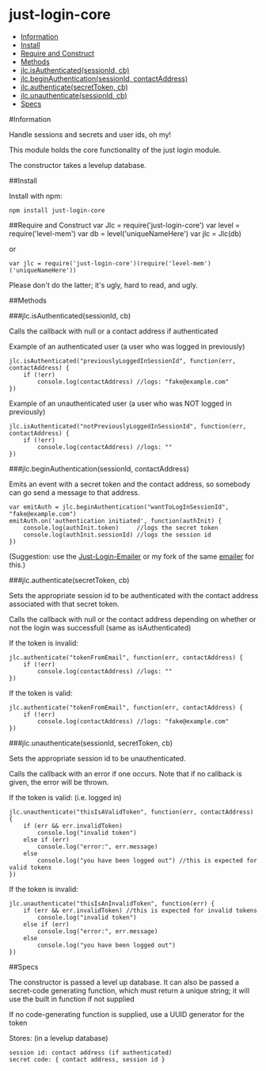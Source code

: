just-login-core
===============

- [Information](#information)
- [Install](#install)
- [Require and Construct](#require-and-construct)
- [Methods](#methods)
- [jlc.isAuthenticated(sessionId, cb)](#jlcisauthenticatedsessionid-cb)
- [jlc.beginAuthentication(sessionId, contactAddress)](#jlcbeginauthenticationsessionid-contactaddress)
- [jlc.authenticate(secretToken, cb)](#jlcauthenticatesecrettoken-cb)
- [jlc.unauthenticate(sessionId, cb)](#jlcunauthenticatesessionid-secrettoken-cb)
- [Specs](#specs)

#Information

Handle sessions and secrets and user ids, oh my!

This module holds the core functionality of the just login module.

The constructor takes a levelup database.

##Install

Install with npm:

	npm install just-login-core
	
##Require and Construct
	var Jlc = require('just-login-core')
	var level = require('level-mem')
	var db = level('uniqueNameHere')
	var jlc = Jlc(db)

or

	var jlc = require('just-login-core')(require('level-mem')('uniqueNameHere'))

Please don't do the latter; it's ugly, hard to read, and ugly.


##Methods

###jlc.isAuthenticated(sessionId, cb)

Calls the callback with null or a contact address if authenticated

Example of an authenticated user (a user who was logged in previously)

	jlc.isAuthenticated("previouslyLoggedInSessionId", function(err, contactAddress) {
		if (!err)
			console.log(contactAddress) //logs: "fake@example.com"
	})

Example of an unauthenticated user (a user who was NOT logged in previously)

	jlc.isAuthenticated("notPreviouslyLoggedInSessionId", function(err, contactAddress) {
		if (!err)
			console.log(contactAddress) //logs: ""
	})

###jlc.beginAuthentication(sessionId, contactAddress)

Emits an event with a secret token and the contact address, so somebody can go send a message to that address.

	var emitAuth = jlc.beginAuthentication("wantToLogInSessionId", "fake@example.com")
	emitAuth.on('authentication initiated', function(authInit) {
		console.log(authInit.token)     //logs the secret token
		console.log(authInit.sessionId) //logs the session id
	})

(Suggestion: use the [Just-Login-Emailer](https://github.com/coding-in-the-wild/just-login-emailer) or my fork of the same [emailer](https://github.com/ArtskydJ/just-login-emailer) for this.)

###jlc.authenticate(secretToken, cb)

Sets the appropriate session id to be authenticated with the contact address associated with that secret token.

Calls the callback with null or the contact address depending on whether or not the login was successfull (same as isAuthenticated)

If the token is invalid:

	jlc.authenticate("tokenFromEmail", function(err, contactAddress) {
		if (!err)
			console.log(contactAddress) //logs: ""
	})

If the token is valid:

	jlc.authenticate("tokenFromEmail", function(err, contactAddress) {
		if (!err)
			console.log(contactAddress) //logs: "fake@example.com"
	})

###jlc.unauthenticate(sessionId, secretToken, cb)

Sets the appropriate session id to be unauthenticated.

Calls the callback with an error if one occurs. Note that if no callback is given, the error will be thrown.

If the token is valid: (i.e. logged in)

	jlc.unauthenticate("thisIsAValidToken", function(err, contactAddress) {
		if (err && err.invalidToken)
			console.log("invalid token")
		else if (err)
			console.log("error:", err.message)
		else
			console.log("you have been logged out") //this is expected for valid tokens
	})

If the token is invalid:

	jlc.unauthenticate("thisIsAnInvalidToken", function(err) {
		if (err && err.invalidToken) //this is expected for invalid tokens
			console.log("invalid token")
		else if (err)
			console.log("error:", err.message)
		else
			console.log("you have been logged out")
	})


##Specs

The constructor is passed a level up database.
It can also be passed a secret-code generating function, which must return a unique string; it will use the built in function if not supplied

If no code-generating function is supplied, use a UUID generator for the token

Stores: (in a levelup database)

	session id: contact address (if authenticated)
	secret code: { contact address, session id }
